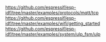 https://github.com/espressif/esp-idf/tree/master/examples/protocols/mqtt/tcp
https://github.com/espressif/esp-idf/tree/master/examples/wifi/getting_started
https://github.com/espressif/esp-idf/tree/master/examples/system/ulp_fsm/ulp